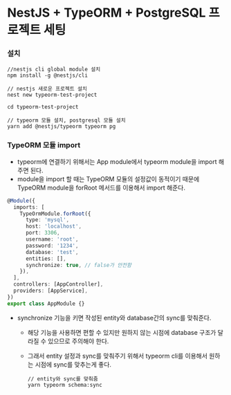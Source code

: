 # NestJS + TypeORM + PostgreSQL 프로젝트 세팅



### 설치

```shell
//nestjs cli global module 설치
npm install -g @nestjs/cli

// nestjs 새로운 프로젝트 설치
nest new typeorm-test-project

cd typeorm-test-project

// typeorm 모듈 설치, postgresql 모듈 설치
yarn add @nestjs/typeorm typeorm pg
```



### TypeORM 모듈 import

- typeorm에 연결하기 위해서는 App module에서 typeorm module을 import 해주면 된다.
- module을 import 할 때는 TypeORM 모듈의 설정값이 동적이기 때문에 TypeORM module을 forRoot 메서드를 이용해서 import 해준다.

```typescript
@Module({
  imports: [
    TypeOrmModule.forRoot({
      type: 'mysql',
      host: 'localhost',
      port: 3306,
      username: 'root',
      password: '1234',
      database: 'test',
      entities: [],
      synchronize: true, // false가 안전함
    }),
  ],
  controllers: [AppController],
  providers: [AppService],
})
export class AppModule {}
```

- synchronize 기능을 키면 작성된 entity와 database간의 sync를 맞춰준다.

  - 해당 기능을 사용하면 편할 수 있지만 원하지 않는 시점에 database 구조가 달라질 수 있으므로 주의해야 한다.

  - 그래서 entity 설정과 sync를 맞춰주기 위해서 typeorm cli를 이용해서 원하는 시점에 sync를 맞추는게 좋다.

    ```shell
    // entity와 sync를 맞춰줌
    yarn typeorm schema:sync
    ```







